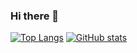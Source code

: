 ### Hi there 👋

<!--
**Eliaxie/Eliaxie** is a ✨ _special_ ✨ repository because its `README.md` (this file) appears on your GitHub profile.

Here are some ideas to get you started:

- 🔭 I’m currently working on ...
- 🌱 I’m currently learning ...
- 👯 I’m looking to collaborate on ...
- 🤔 I’m looking for help with ...
- 💬 Ask me about ...
- 📫 How to reach me: ...
- 😄 Pronouns: ...
- ⚡ Fun fact: ...
-->

[![Top Langs](https://github-readme-stats.vercel.app/api/top-langs/?username=Eliaxie)](https://github.com/anuraghazra/github-readme-stats)
[![GitHub stats](https://github-readme-stats.vercel.app/api?username=Eliaxie&layout=compact)](https://github.com/anuraghazra/github-readme-stats)
